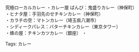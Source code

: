 究極ローカルカレー ・カレー屋 ばんび：鬼盛りカレー（神保町）  
・ヒナタ屋：手羽先のせチキンカレー（神保町）  
・カラチの空：マトンカレー（埼玉県八潮市）  
・シディークパレス：バターチキンカレー（東京タワー）  
・蜂の屋：チキンカツカレー（銀座） ・  

Tags: カレー